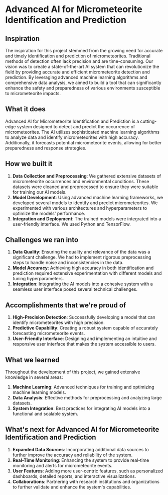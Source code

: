 # Advanced AI for Micrometeorite Identification and Prediction

## Inspiration

The inspiration for this project stemmed from the growing need for accurate and timely identification and prediction of micrometeorites. Traditional methods of detection often lack precision and are time-consuming. Our vision was to create a state-of-the-art AI system that can revolutionize the field by providing accurate and efficient micrometeorite detection and prediction. By leveraging advanced machine learning algorithms and comprehensive data analysis, we aimed to build a tool that can significantly enhance the safety and preparedness of various environments susceptible to micrometeorite impacts.

## What it does

Advanced AI for Micrometeorite Identification and Prediction is a cutting-edge system designed to detect and predict the occurrence of micrometeorites. The AI utilizes sophisticated machine learning algorithms to analyze data and identify micrometeorites with high accuracy. Additionally, it forecasts potential micrometeorite events, allowing for better preparedness and response strategies.

## How we built it

1. **Data Collection and Preprocessing**: We gathered extensive datasets of micrometeorite occurrences and environmental conditions. These datasets were cleaned and preprocessed to ensure they were suitable for training our AI models.
2. **Model Development**: Using advanced machine learning frameworks, we developed several models to identify and predict micrometeorites. We experimented with various architectures and hyperparameters to optimize the models' performance.
3. **Integration and Deployment**: The trained models were integrated into a user-friendly interface. We used Python and TensorFlow.

## Challenges we ran into

1. **Data Quality**: Ensuring the quality and relevance of the data was a significant challenge. We had to implement rigorous preprocessing steps to handle noise and inconsistencies in the data.
2. **Model Accuracy**: Achieving high accuracy in both identification and prediction required extensive experimentation with different models and tuning hyperparameters.
3. **Integration**: Integrating the AI models into a cohesive system with a seamless user interface posed several technical challenges.

## Accomplishments that we're proud of

1. **High-Precision Detection**: Successfully developing a model that can identify micrometeorites with high precision.
2. **Predictive Capability**: Creating a robust system capable of accurately forecasting micrometeorite events.
3. **User-Friendly Interface**: Designing and implementing an intuitive and responsive user interface that makes the system accessible to users.

## What we learned

Throughout the development of this project, we gained extensive knowledge in several areas:
1. **Machine Learning**: Advanced techniques for training and optimizing machine learning models.
2. **Data Analysis**: Effective methods for preprocessing and analyzing large datasets.
3. **System Integration**: Best practices for integrating AI models into a functional and scalable system.

## What's next for Advanced AI for Micrometeorite Identification and Prediction

1. **Expanded Data Sources**: Incorporating additional data sources to further improve the accuracy and reliability of the system.
2. **Real-Time Monitoring**: Enhancing the system to provide real-time monitoring and alerts for micrometeorite events.
3. **User Features**: Adding more user-centric features, such as personalized dashboards, detailed reports, and interactive visualizations.
4. **Collaborations**: Partnering with research institutions and organizations to further validate and enhance the system's capabilities.
